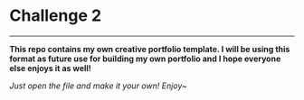 # Challenge 2
---
**This repo contains my own creative portfolio template. I will be using this format as future use for building my own portfolio and I hope everyone else enjoys it as well!**

*Just open the file and make it your own! Enjoy~*

